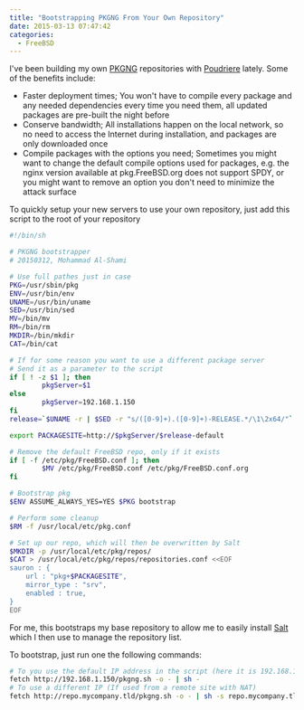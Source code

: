 ```yaml
---
title: "Bootstrapping PKGNG From Your Own Repository"
date: 2015-03-13 07:47:42
categories:
  - FreeBSD
---
```


I've been building my own [PKGNG](https://wiki.freebsd.org/pkgng) repositories with [Poudriere](https://github.com/freebsd/poudriere) lately. Some of the benefits include:<!--more-->

- Faster deployment times; You won't have to compile every package and any needed dependencies every time you need them, all updated packages are pre-built the night before
- Conserve bandwidth; All installations happen on the local network, so no need to access the Internet during installation, and packages are only downloaded once
- Compile packages with the options you need; Sometimes you might want to change the default compile options used for packages, e.g. the nginx version available at pkg.FreeBSD.org does not support SPDY, or you might want to remove an option you don't need to minimize the attack surface

To quickly setup your new servers to use your own repository, just add this script to the root of your repository

```bash
#!/bin/sh

# PKGNG bootstrapper
# 20150312, Mohammad Al-Shami

# Use full pathes just in case
PKG=/usr/sbin/pkg
ENV=/usr/bin/env
UNAME=/usr/bin/uname
SED=/usr/bin/sed
MV=/bin/mv
RM=/bin/rm
MKDIR=/bin/mkdir
CAT=/bin/cat

# If for some reason you want to use a different package server
# Send it as a parameter to the script
if [ ! -z $1 ]; then
        pkgServer=$1
else
        pkgServer=192.168.1.150
fi
release=`$UNAME -r | $SED -r "s/([0-9]+).([0-9]+)-RELEASE.*/\1\2x64/"`

export PACKAGESITE=http://$pkgServer/$release-default

# Remove the default FreeBSD repo, only if it exists
if [ -f /etc/pkg/FreeBSD.conf ]; then
        $MV /etc/pkg/FreeBSD.conf /etc/pkg/FreeBSD.conf.org
fi

# Bootstrap pkg
$ENV ASSUME_ALWAYS_YES=YES $PKG bootstrap

# Perform some cleanup
$RM -f /usr/local/etc/pkg.conf

# Set up our repo, which will then be overwritten by Salt
$MKDIR -p /usr/local/etc/pkg/repos/
$CAT > /usr/local/etc/pkg/repos/repositories.conf <<EOF
sauron : {
    url : "pkg+$PACKAGESITE",
    mirror_type : "srv",
    enabled : true,
}
EOF
```

For me, this bootstraps my base repository to allow me to easily install [Salt](http://salt.readthedocs.org/en/latest/) which I then use to manage the repository list.

To bootstrap, just run one the following commands:

```bash
# To you use the default IP address in the script (here it is 192.168.1.150)
fetch http://192.168.1.150/pkgng.sh -o - | sh -
# To use a different IP (If used from a remote site with NAT)
fetch http://repo.mycompany.tld/pkgng.sh -o - | sh -s repo.mycompany.tld -
```
